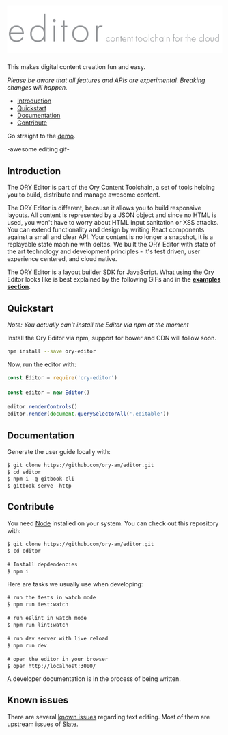 # ![Ory Editor](logo.png)
 
This makes digital content creation fun and easy.

*Please be aware that all features and APIs are experimental. Breaking changes will happen.*

<!-- START doctoc generated TOC please keep comment here to allow auto update -->
<!-- DON'T EDIT THIS SECTION, INSTEAD RE-RUN doctoc TO UPDATE -->

- [Introduction](#introduction)
- [Quickstart](#quickstart)
- [Documentation](#documentation)
- [Contribute](#contribute)

<!-- END doctoc generated TOC please keep comment here to allow auto update -->

Go straight to the [demo](http://ory-editor-demo.herokuapp.com/).

-awesome editing gif-

## Introduction

The ORY Editor is part of the Ory Content Toolchain, a set of tools helping you to build, distribute and manage awesome content.
 
The ORY Editor is different, because it allows you to build responsive layouts. All content is represented by
a JSON object and since no HTML is used, you won't have to worry about HTML input sanitation or
XSS attacks. You can extend functionality and design by writing React components against a small and clear API. Your content
is no longer a snapshot, it is a replayable state machine with deltas. We built the ORY Editor with state of the art
technology and development principles - it's test driven, user experience centered, and cloud native.

The ORY Editor is a layout builder SDK for JavaScript. What using the Ory Editor looks like is best explained
by the following GIFs and in the [**examples section**](https://editor.ory.am/examples).

## Quickstart

*Note: You actually can't install the Editor via npm at the moment*

Install the Ory Editor via npm, support for bower and CDN will follow soon.

```sh
npm install --save ory-editor
```

Now, run the editor with:

```js
const Editor = require('ory-editor')

const editor = new Editor()

editor.renderControls()
editor.render(document.querySelectorAll('.editable'))
```

## Documentation

<!-- The Ory Editor has a [user guide] as well as an [API documentation]. -->

Generate the user guide locally with:

```
$ git clone https://github.com/ory-am/editor.git
$ cd editor
$ npm i -g gitbook-cli
$ gitbook serve -http
```

## Contribute

You need [Node](https://nodejs.org) installed on your system. You can check out this repository with:

```
$ git clone https://github.com/ory-am/editor.git
$ cd editor

# Install depdendencies
$ npm i
```

Here are tasks we usually use when developing:

```
# run the tests in watch mode
$ npm run test:watch 

# run eslint in watch mode
$ npm run lint:watch

# run dev server with live reload
$ npm run dev

# open the editor in your browser
$ open http://localhost:3000/
```

A developer documentation is in the process of being written.

## Known issues

There are several [known issues](https://github.com/ory-am/editor/issues?q=is%3Aopen+is%3Aissue+label%3Abug)
regarding text editing. Most of them are upstream issues of [Slate](https://github.com/ianstormtaylor/slate).
